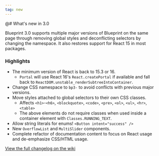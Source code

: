 ```yaml
---
tag: new
---
```


@# What's new in 3.0

Blueprint 3.0 supports multiple major versions of Blueprint on the same page through removing global styles and deconflicting selectors by changing the namespace. It also restores support for React 15 in most packages.

### Highlights

- The minimum version of React is back to 15.3 or 16.
    - `Portal` will use React 16's `React.createPortal` if available and fall back to `ReactDOM.unstable_renderSubtreeIntoContainer`.
- Change CSS namespace to `bp3-` to avoid conflicts with previous major versions.
- Move styles attached to global selectors to their own CSS classes.
    - Affects `<h1>`-`<h6>`, `<blockquote>`, `<code>`, `<pre>`, `<ol>`, `<ul>`, `<hr>`, `<table>`
    - The above elements do not require classes when used inside a container element with `Classes.RUNNING_TEXT`.
- Allow string literals for enums! `<Button intent="success" />`
- New `OverflowList` and `MultiSlider` components.
- Complete refactor of documentation content to focus on React usage and de-emphasize CSS/HTML usage.

<a class="@ns-button @ns-intent-primary" href="https://github.com/palantir/blueprint/wiki/3.0-Changelog" target="_blank" style="margin-top: 30px;">
    View the full changelog on the wiki
</a>
